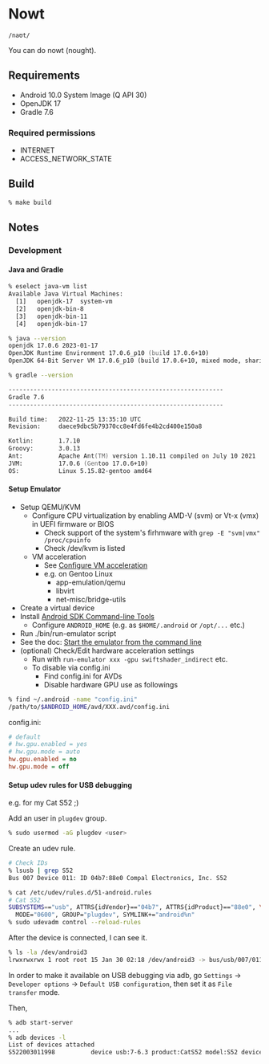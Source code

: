 # Nowt

`/naʊt/`

You can do nowt (nought).


## Requirements

* Android 10.0 System Image (Q API 30)
* OpenJDK 17
* Gradle 7.6

### Required permissions

* INTERNET
* ACCESS_NETWORK_STATE


## Build

```zsh
% make build
```


## Notes

### Development

#### Java and Gradle

```zsh
% eselect java-vm list
Available Java Virtual Machines:
  [1]   openjdk-17  system-vm
  [2]   openjdk-bin-8
  [3]   openjdk-bin-11
  [4]   openjdk-bin-17
```

```zsh
% java --version
openjdk 17.0.6 2023-01-17
OpenJDK Runtime Environment 17.0.6_p10 (build 17.0.6+10)
OpenJDK 64-Bit Server VM 17.0.6_p10 (build 17.0.6+10, mixed mode, sharing)
```

```zsh
% gradle --version

------------------------------------------------------------
Gradle 7.6
------------------------------------------------------------

Build time:   2022-11-25 13:35:10 UTC
Revision:     daece9dbc5b79370cc8e4fd6fe4b2cd400e150a8

Kotlin:       1.7.10
Groovy:       3.0.13
Ant:          Apache Ant(TM) version 1.10.11 compiled on July 10 2021
JVM:          17.0.6 (Gentoo 17.0.6+10)
OS:           Linux 5.15.82-gentoo amd64
```

#### Setup Emulator

* Setup QEMU/KVM
  * Configure CPU virtualization by enabling AMD-V (svm) or Vt-x (vmx) in UEFI
    firmware or BIOS
    * Check support of the system's firhmware with
      `grep -E "svm|vmx" /proc/cpuinfo`
    * Check /dev/kvm is listed
  * VM acceleration
    * See [Configure VM acceleration](
https://developer.android.com/studio/run/emulator-acceleration#accel-vm)
    * e.g. on Gentoo Linux
      * app-emulation/qemu
      * libvirt
      * net-misc/bridge-utils
* Create a virtual device
* Install [Android SDK Command-line Tools](
https://developer.android.com/studio/command-line/)
  * Configure `ANDROID_HOME` (e.g. as `$HOME/.android` or `/opt/...` etc.)
* Run ./bin/run-emulator script
* See the doc: [Start the emulator from the command line](
https://developer.android.com/studio/run/emulator-commandline)
* (optional) Check/Edit hardware acceleration settings
  * Run with `run-emulator xxx -gpu swiftshader_indirect` etc.
  * To disable via config.ini
    * Find config.ini for AVDs
    * Disable hardware GPU use as followings

```zsh
% find ~/.android -name "config.ini"
/path/to/$ANDROID_HOME/avd/XXX.avd/config.ini
````

config.ini:

```ini
# default
# hw.gpu.enabled = yes
# hw.gpu.mode = auto
hw.gpu.enabled = no
hw.gpu.mode = off
```

#### Setup udev rules for USB debugging

e.g. for my Cat S52 ;)

Add an user in `plugdev` group.

```zsh
% sudo usermod -aG plugdev <user>
```

Create an udev rule.

```zsh
# Check IDs
% lsusb | grep S52
Bus 007 Device 011: ID 04b7:88e0 Compal Electronics, Inc. S52
```

```zsh
% cat /etc/udev/rules.d/51-android.rules
# Cat S52
SUBSYSTEMS=="usb", ATTRS{idVendor}=="04b7", ATTRS{idProduct}=="88e0", \
  MODE="0600", GROUP="plugdev", SYMLINK+="android%n"
% sudo udevadm control --reload-rules
```

After the device is connected, I can see it.

```zsh
% ls -la /dev/android3
lrwxrwxrwx 1 root root 15 Jan 30 02:18 /dev/android3 -> bus/usb/007/011
```

In order to make it available on USB debugging via adb, go `Settings` ->
`Developer options` -> `Default USB configuration`, then set it as
`File transfer` mode.

Then,

```zsh
% adb start-server
...
% adb devices -l
List of devices attached
S522003011998          device usb:7-6.3 product:CatS52 model:S52 device:CatS52 transport_id:1
```

